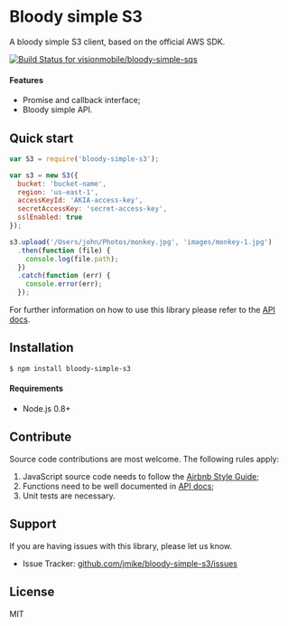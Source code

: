 # Bloody simple S3

A bloody simple S3 client, based on the official AWS SDK.

[ ![Build Status for visionmobile/bloody-simple-sqs](https://codeship.com/projects/ce3c9d80-bb71-0132-8afa-3ee0b98d9f7e/status?branch=master)](https://codeship.com/projects/72166)

#### Features

* Promise and callback interface;
* Bloody simple API.

## Quick start

```javascript
var S3 = require('bloody-simple-s3');

var s3 = new S3({
  bucket: 'bucket-name',
  region: 'us-east-1',
  accessKeyId: 'AKIA-access-key',
  secretAccessKey: 'secret-access-key',
  sslEnabled: true
});

s3.upload('/Users/john/Photos/monkey.jpg', 'images/monkey-1.jpg')
  .then(function (file) {
    console.log(file.path);
  })
  .catch(function (err) {
    console.error(err);
  });
```

For further information on how to use this library please refer to the [API docs](https://github.com/visionmobile/bloody-simple-s3/blob/master/docs/API.md).

## Installation

```
$ npm install bloody-simple-s3
```

#### Requirements

* Node.js 0.8+

## Contribute

Source code contributions are most welcome. The following rules apply:

1. JavaScript source code needs to follow the [Airbnb Style Guide](https://github.com/airbnb/javascript);
2. Functions need to be well documented in [API docs](https://github.com/visionmobile/bloody-simple-s3/blob/master/docs/API.md);
3. Unit tests are necessary.

## Support

If you are having issues with this library, please let us know.

* Issue Tracker: [github.com/jmike/bloody-simple-s3/issues](https://github.com/visionmobile/bloody-simple-s3/issues)

## License

MIT
